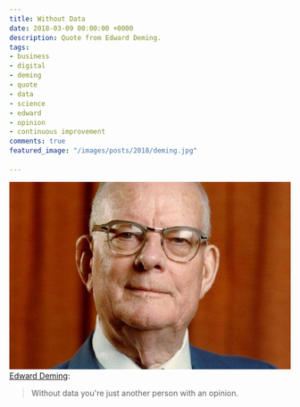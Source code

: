 ```yaml
---
title: Without Data
date: 2018-03-09 00:00:00 +0000
description: Quote from Edward Deming.
tags:
- business
- digital
- deming
- quote
- data
- science
- edward
- opinion
- continuous improvement
comments: true
featured_image: "/images/posts/2018/deming.jpg"

---
```

![](/images/posts/2018/deming.jpg)
[Edward Deming](https://en.wikipedia.org/wiki/W._Edwards_Deming):

> Without data you're just another person with an opinion.